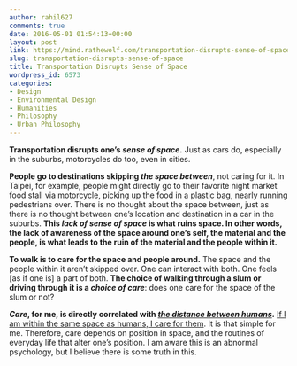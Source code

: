 ```yaml
---
author: rahil627
comments: true
date: 2016-05-01 01:54:13+00:00
layout: post
link: https://mind.rathewolf.com/transportation-disrupts-sense-of-space/
slug: transportation-disrupts-sense-of-space
title: Transportation Disrupts Sense of Space
wordpress_id: 6573
categories:
- Design
- Environmental Design
- Humanities
- Philosophy
- Urban Philosophy
---
```


**Transportation disrupts one’s _sense of space_.** Just as cars do, especially in the suburbs, motorcycles do too, even in cities.

**People go to destinations skipping _the space between_**, not caring for it. In Taipei, for example, people might directly go to their favorite night market food stall via motorcycle, picking up the food in a plastic bag, nearly running pedestrians over. There is no thought about the space between, just as there is no thought between one’s location and destination in a car in the suburbs. **This _lack of sense of space_ is what ruins space. In other words, the lack of awareness of the space around one’s self, the material and the people, is what leads to the ruin of the material and the people within it.**

**To walk is to care for the space and people around.** The space and the people within it aren’t skipped over. One can interact with both. One feels [as if one is] a part of both. **The choice of walking through a slum or driving through it is a _choice of care_**: does one care for the space of the slum or not?

**_Care_, for me, is directly correlated with [_the distance between humans_](https://mind.rathewolf.com/the-distance-between-humans).** [If I am within the same space as humans, I care for them](https://mind.rathewolf.com/will-to-take-care-of-locality). It is that simple for me. Therefore, care depends on position in space, and the routines of everyday life that alter one’s position. I am aware this is an abnormal psychology, but I believe there is some truth in this.
